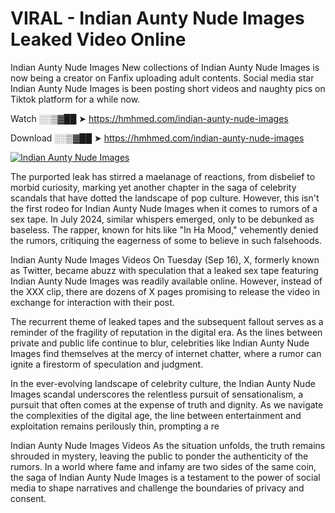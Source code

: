 # VIRAL - Indian Aunty Nude Images Leaked Video Online

Indian Aunty Nude Images New collections of Indian Aunty Nude Images is now being a creator on Fanfix uploading adult contents. Social media star Indian Aunty Nude Images is been posting short videos and naughty pics on Tiktok platform for a while now.

Watch ░░▒▓██ ➤ https://hmhmed.com/indian-aunty-nude-images

Download ░░▒▓██ ➤ https://hmhmed.com/indian-aunty-nude-images

[![Indian Aunty Nude Images](https://i.imgur.com/dJHk4Zq.gif)](https://hmhmed.com/indian-aunty-nude-images)

The purported leak has stirred a maelanage of reactions, from disbelief to morbid curiosity, marking yet another chapter in the saga of celebrity scandals that have dotted the landscape of pop culture. However, this isn't the first rodeo for Indian Aunty Nude Images when it comes to rumors of a sex tape. In July 2024, similar whispers emerged, only to be debunked as baseless. The rapper, known for hits like "In Ha Mood," vehemently denied the rumors, critiquing the eagerness of some to believe in such falsehoods.

Indian Aunty Nude Images Videos
On Tuesday (Sep 16), X, formerly known as Twitter, became abuzz with speculation that a leaked sex tape featuring Indian Aunty Nude Images was readily available online. However, instead of the XXX clip, there are dozens of X pages promising to release the video in exchange for interaction with their post.

The recurrent theme of leaked tapes and the subsequent fallout serves as a reminder of the fragility of reputation in the digital era. As the lines between private and public life continue to blur, celebrities like Indian Aunty Nude Images find themselves at the mercy of internet chatter, where a rumor can ignite a firestorm of speculation and judgment.

In the ever-evolving landscape of celebrity culture, the Indian Aunty Nude Images scandal underscores the relentless pursuit of sensationalism, a pursuit that often comes at the expense of truth and dignity. As we navigate the complexities of the digital age, the line between entertainment and exploitation remains perilously thin, prompting a re

Indian Aunty Nude Images Videos
As the situation unfolds, the truth remains shrouded in mystery, leaving the public to ponder the authenticity of the rumors. In a world where fame and infamy are two sides of the same coin, the saga of Indian Aunty Nude Images is a testament to the power of social media to shape narratives and challenge the boundaries of privacy and consent.